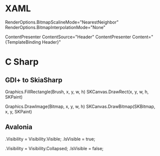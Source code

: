 # XAML
RenderOptions.BitmapScalineMode="NearestNeighbor"
RenderOptions.BitmapInterpolationMode="None"

ContentPresenter ContentSource="Header"
ContentPresenter Content="{TemplateBinding Header}"

# C Sharp
## GDI+ to SkiaSharp
Graphics.FillRectangle(Brush, x, y, w, h)
SKCanvas.DrawRect(x, y, w, h, SKPaint)

Graphics.DrawImage(Bitmap, x, y, w, h)
SKCanvas.DrawBitmap(SKBitmap, x, y, SKPaint)

## Avalonia
.Visibility = Visibility.Visible;
.IsVisible  = true;

.Visibility = Visibility.Collapsed;
.IsVisible  = false;
